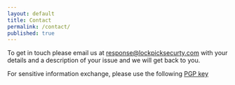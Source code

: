 ```yaml
---
layout: default
title: Contact
permalink: /contact/
published: true
---
```


To get in touch please email us at [response@lockpicksecurty.com](mailto:response@lockpicksecurty.com) with your details and a description of your issue and we will get back to you.  

For sensitive information exchange, please use the following [PGP key](https://github.com/lockpicksecurity/lockpicksecurity.github.io/blob/master/response%40lockpicksecurity.asc)
